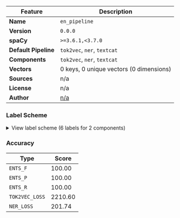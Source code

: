 | Feature | Description |
| --- | --- |
| **Name** | `en_pipeline` |
| **Version** | `0.0.0` |
| **spaCy** | `>=3.6.1,<3.7.0` |
| **Default Pipeline** | `tok2vec`, `ner`, `textcat` |
| **Components** | `tok2vec`, `ner`, `textcat` |
| **Vectors** | 0 keys, 0 unique vectors (0 dimensions) |
| **Sources** | n/a |
| **License** | n/a |
| **Author** | [n/a]() |

### Label Scheme

<details>

<summary>View label scheme (6 labels for 2 components)</summary>

| Component | Labels |
| --- | --- |
| **`ner`** | `Toolset` |
| **`textcat`** | `Data Scientist`, `Data Analyst`, `Machine Learning Engineer`, `Data Engineer`, `Other` |

</details>

### Accuracy

| Type | Score |
| --- | --- |
| `ENTS_F` | 100.00 |
| `ENTS_P` | 100.00 |
| `ENTS_R` | 100.00 |
| `TOK2VEC_LOSS` | 2210.60 |
| `NER_LOSS` | 201.74 |